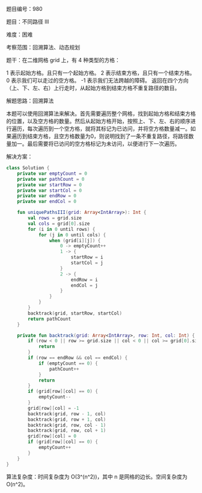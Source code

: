 题目编号：980

题目：不同路径 III

难度：困难

考察范围：回溯算法、动态规划

题干：在二维网格 grid 上，有 4 种类型的方格：

1 表示起始方格。且只有一个起始方格。
2 表示结束方格，且只有一个结束方格。
0 表示我们可以走过的空方格。
-1 表示我们无法跨越的障碍。
返回在四个方向（上、下、左、右）上行走时，从起始方格到结束方格不重复路径的数目。

解题思路：回溯算法

本题可以使用回溯算法来解决。首先需要遍历整个网格，找到起始方格和结束方格的位置，以及空方格的数量。然后从起始方格开始，按照上、下、左、右的顺序进行遍历，每次遍历到一个空方格，就将其标记为已访问，并将空方格数量减一。如果遍历到结束方格，且空方格数量为0，则说明找到了一条不重复路径，将路径数量加一。最后需要将已访问的空方格标记为未访问，以便进行下一次遍历。

解决方案：

```kotlin
class Solution {
    private var emptyCount = 0
    private var pathCount = 0
    private var startRow = 0
    private var startCol = 0
    private var endRow = 0
    private var endCol = 0

    fun uniquePathsIII(grid: Array<IntArray>): Int {
        val rows = grid.size
        val cols = grid[0].size
        for (i in 0 until rows) {
            for (j in 0 until cols) {
                when (grid[i][j]) {
                    0 -> emptyCount++
                    1 -> {
                        startRow = i
                        startCol = j
                    }
                    2 -> {
                        endRow = i
                        endCol = j
                    }
                }
            }
        }
        backtrack(grid, startRow, startCol)
        return pathCount
    }

    private fun backtrack(grid: Array<IntArray>, row: Int, col: Int) {
        if (row < 0 || row >= grid.size || col < 0 || col >= grid[0].size || grid[row][col] == -1) {
            return
        }
        if (row == endRow && col == endCol) {
            if (emptyCount == 0) {
                pathCount++
            }
            return
        }
        if (grid[row][col] == 0) {
            emptyCount--
        }
        grid[row][col] = -1
        backtrack(grid, row - 1, col)
        backtrack(grid, row + 1, col)
        backtrack(grid, row, col - 1)
        backtrack(grid, row, col + 1)
        grid[row][col] = 0
        if (grid[row][col] == 0) {
            emptyCount++
        }
    }
}
```

算法复杂度：时间复杂度为 O(3^(n^2))，其中 n 是网格的边长。空间复杂度为 O(n^2)。